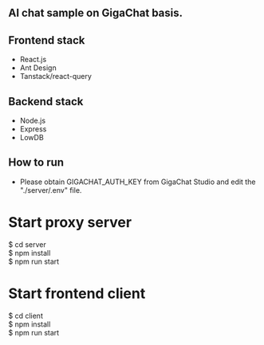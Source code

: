 ## AI chat sample on GigaChat basis.    

## Frontend stack
- React.js
- Ant Design
- Tanstack/react-query

## Backend stack
- Node.js
- Express
- LowDB

## How to run
  - Please obtain GIGACHAT_AUTH_KEY from GigaChat Studio and edit the "./server/.env" file.

# Start proxy server
$ cd server   
$ npm install   
$ npm run start   
    
# Start frontend client    
$ cd client   
$ npm install   
$ npm run start   


    

